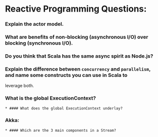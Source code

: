 # Reactive Programming Questions:

### Explain the actor model.
### What are benefits of non-blocking (asynchronous I/O) over blocking (synchronous I/O).
### Do you think that Scala has the same async spirit as Node.js?
### Explain the difference between `concurrency` and `parallelism`, and name some constructs you can use in Scala to
  leverage both.
### What is the global ExecutionContext?
    * #### What does the global ExecutionContext underlay?
### Akka:
    * #### Which are the 3 main components in a Stream?